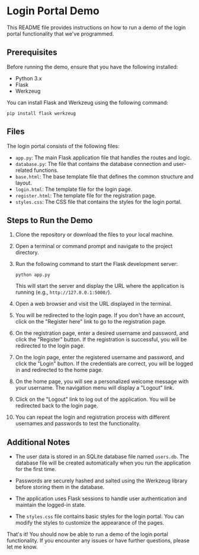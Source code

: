 # Login Portal Demo

This README file provides instructions on how to run a demo of the login portal functionality that we've programmed.

## Prerequisites

Before running the demo, ensure that you have the following installed:

- Python 3.x
- Flask
- Werkzeug

You can install Flask and Werkzeug using the following command:

```
pip install flask werkzeug
```

## Files

The login portal consists of the following files:

- `app.py`: The main Flask application file that handles the routes and logic.
- `database.py`: The file that contains the database connection and user-related functions.
- `base.html`: The base template file that defines the common structure and layout.
- `login.html`: The template file for the login page.
- `register.html`: The template file for the registration page.
- `styles.css`: The CSS file that contains the styles for the login portal.

## Steps to Run the Demo

1. Clone the repository or download the files to your local machine.

2. Open a terminal or command prompt and navigate to the project directory.

3. Run the following command to start the Flask development server:

   ```
   python app.py
   ```

   This will start the server and display the URL where the application is running (e.g., `http://127.0.0.1:5000/`).

4. Open a web browser and visit the URL displayed in the terminal.

5. You will be redirected to the login page. If you don't have an account, click on the "Register here" link to go to the registration page.

6. On the registration page, enter a desired username and password, and click the "Register" button. If the registration is successful, you will be redirected to the login page.

7. On the login page, enter the registered username and password, and click the "Login" button. If the credentials are correct, you will be logged in and redirected to the home page.

8. On the home page, you will see a personalized welcome message with your username. The navigation menu will display a "Logout" link.

9. Click on the "Logout" link to log out of the application. You will be redirected back to the login page.

10. You can repeat the login and registration process with different usernames and passwords to test the functionality.

## Additional Notes

- The user data is stored in an SQLite database file named `users.db`. The database file will be created automatically when you run the application for the first time.

- Passwords are securely hashed and salted using the Werkzeug library before storing them in the database.

- The application uses Flask sessions to handle user authentication and maintain the logged-in state.

- The `styles.css` file contains basic styles for the login portal. You can modify the styles to customize the appearance of the pages.

That's it! You should now be able to run a demo of the login portal functionality. If you encounter any issues or have further questions, please let me know.
